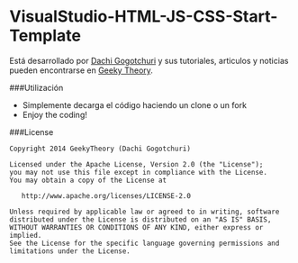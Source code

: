 VisualStudio-HTML-JS-CSS-Start-Template
=======================================

Está desarrollado por [Dachi Gogotchuri][1] y sus tutoriales, articulos y noticias pueden encontrarse en [Geeky Theory][2].

###Utilización
* Simplemente decarga el código haciendo un clone o un fork
* Enjoy the coding!

###License

    Copyright 2014 GeekyTheory (Dachi Gogotchuri)

    Licensed under the Apache License, Version 2.0 (the "License");
    you may not use this file except in compliance with the License.
    You may obtain a copy of the License at

       http://www.apache.org/licenses/LICENSE-2.0

    Unless required by applicable law or agreed to in writing, software
    distributed under the License is distributed on an "AS IS" BASIS,
    WITHOUT WARRANTIES OR CONDITIONS OF ANY KIND, either express or implied.
    See the License for the specific language governing permissions and
    limitations under the License.
	

[1]: https://github.com/dachibox
[2]: http://www.geekytheory.com

